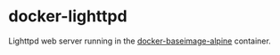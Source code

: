 # docker-lighttpd
Lighttpd web server running in the  [docker-baseimage-alpine](https://github.com/sicz/docker-baseimage-alpine) container.
